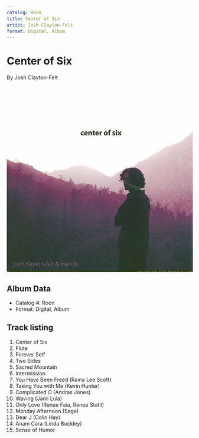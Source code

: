 ```yaml
---
catalog: Roon
title: Center of Six
artist: Josh Clayton-Felt
format: Digital, Album
---
```


# Center of Six

By Josh Clayton-Felt

![](../../assets/albumcovers/Josh_Clayton-Felt-Center_of_Six.png)

## Album Data

- Catalog #: Roon
- Format: Digital, Album


## Track listing


1. Center of Six
2. Flute
3. Forever Self
4. Two Sides
5. Sacred Mountain
6. Intermission
7. You Have Been Freed (Raina Lee Scott)
8. Taking You with Me (Kevin Hunter)
9. Complicated O (Andras Jones)
10. Waving (Jami Lula)
11. Only Love (Renee Faia, Renee Stahl)
12. Monday Afternoon (Sage)
13. Dear J (Colin Hay)
14. Anam Cara (Linda Buckley)
15. Sense of Humor

